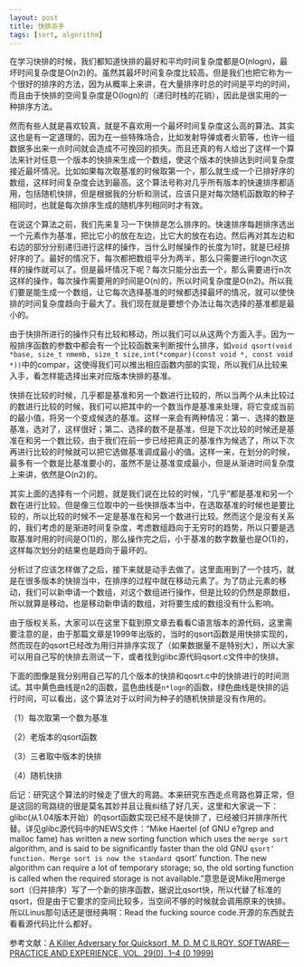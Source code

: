 ```yaml
---
layout: post
title: 快排杀手
tags: [sort, algorithm]
---
```


在学习快排的时候，我们都知道快排的最好和平均时间复杂度都是O(nlogn)，最坏时间复杂度是O(n2)的。虽然其最坏时间复杂度比较高，但是我们也把它称为一个很好的排序的方法，因为从概率上来讲，在大量排序时总的时间是平均的时间，而且由于快排的空间复杂度是O(logn)的（递归时栈的花销），因此是很实用的一种排序方法。

然而有些人就是喜欢较真，就是不喜欢用一个最坏时间复杂度这么高的算法。其实这也是有一定道理的，因为在一些特殊场合，比如发射导弹或者火箭等，也许一组数据多出来一点时间就会造成不可挽回的损失。而且还真的有人给出了这样一个算法来针对任意一个版本的快排来生成一个数组，使这个版本的快排达到时间复杂度接近最坏情况。比如如果每次取基准的时候取第一个，那么就生成一个已排好序的数组，这样时间复杂度会达到最高。这个算法号称对几乎所有版本的快速排序都适用，包括随机快排，但是根据我的分析和测试，应该只是对每次随机函数取的种子相同时，也就是每次排序生成的随机序列相同时才有效。

在说这个算法之前，我们先来复习一下快排是怎么排序的。快速排序每趟排序选出一个元素作为基准，把比它小的放在左边，比它大的放在右边。然后再对其左边和右边的部分分别递归进行这样的操作，当什么时候操作的长度为1时，就是已经排好序的了。最好的情况下，每次都把数组平分为两半，那么只需要进行logn次这样的操作就可以了。但是最坏情况下呢？每次只能分出去一个，那么需要进行n次这样的操作，每次操作需要用的时间是O(n)的，所以时间复杂度是O(n2)。所以我们要是能生成一个数组，让它每次选择基准的时候都选择最坏的情况，就可以使快排的时间复杂度趋向于最大了。我们现在就是要想个办法让每次选择的基准都是最小的。

由于快排所进行的操作只有比较和移动，所以我们可以从这两个方面入手。因为一般排序函数的参数中都会有一个比较函数来判断按什么排序，如`void qsort(void *base, size_t nmemb, size_t size,int(*compar)(const void *, const void *))`中的compar，这使得我们可以推出相应函数内部的实现，所以我们从比较来入手，看怎样能选择出来对应版本快排的基准。

快排在比较的时候，几乎都是基准和另一个数进行比较的，所以当两个从未比较过的数进行比较的时候，我们可以把其中的一个数当作是基准来处理，将它变成当前的最小值，将另一个变成候选的基准。这样一来会有两种情况：第一、选择的数是基准，选对了，这样很好；第二、选择的数不是基准，但是下次比较的时候还是基准在和另一个数比较，由于我们在前一步已经把真正的基准作为候选了，所以下次再进行比较的时候就可以把它选做基准调成最小的值。这样一来，在划分的时候，最多有一个数是比基准要小的，虽然不是让基准变成最小，但是从渐进时间复杂度上来讲，依然是O(n2)的。

其实上面的选择有一个问题，就是我们说在比较的时候，“几乎”都是基准和另一个数在进行比较。但是像三位取中的一些快排版本当中，在选取基准的时候也是要比较的，所以比较的时候不一定是基准在和另一个数进行比较。然而这个是没有关系的，我们考虑的是渐进时间复杂度，考虑数组趋向于无穷时的趋势，所以只要是选取基准时用的时间是O(1)的，那么操作完之后，小于基准的数字数量也是O(1)的，这样每次划分的结果也是趋向于最坏的。

分析过了应该怎样做了之后，接下来就是动手去做了。这里面用到了一个技巧，就是在很多版本的快排当中，在排序的过程中就在移动元素了。为了防止元素的移动，我们可以新申请一个数组，对这个数组进行操作，但是比较的仍然是原数组，所以就算是移动，也是移动新申请的数组，对将要生成的数组没有什么影响。

由于版权关系，大家可以在这里下载到原文章去看看C语言版本的源代码，这里需要注意的是，由于那篇文章是1999年出版的，当时的qsort函数是用快排实现的，然而现在的qsort已经改为用归并排序实现了（如果数据量不是特别大），所以大家可以用自己写的快排去测试一下，或者找到glibc源代码qsort.c文件中的快排。

下面的图像是我分别用自己写的几个版本的快排和qosrt.c中的快排进行的时间测试。其中黄色曲线是n2的函数，蓝色曲线是`n*logn`的函数，绿色曲线是快排的运行时间，可以看出，这个算法对于以时间为种子的随机快排是没有作用的。

（1）每次取第一个数为基准

（2）老版本的qsort函数

（3）三者取中版本的快排

（4）随机快排

后记：研究这个算法的时候走了很大的弯路。本来研究东西走点弯路也算正常，但是这回的弯路绕的很是莫名其妙并且让我纠结了好几天，这里和大家说一下：glibc(从1.04版本开始）的qsort函数实现已经不是快排了，已经被归并排序所代替。详见glibc源代码中的NEWS文件：“Mike Haertel (of GNU e?grep and malloc fame) has written a new sorting function which uses the `merge sort` algorithm, and is said to be significantly faster than the old GNU `qsort’ function. Merge sort is now the standard `qsort’ function. The new algorithm can require a lot of temporary storage; so, the old sorting function is called when the required storage is not available.”意思是说Mike用merge sort（归并排序）写了一个新的排序函数，据说比qsort快，所以代替了标准的qsort，但是由于它要求的空间比较多，当空间不够的时候就会调用原来的快排。所以Linus那句话还是很经典啊：Read the fucking source code.开源的东西就去看看源代码比什么都好。
 
参考文献：[A Killer Adversary for Quicksort, M. D. M C ILROY, SOFTWARE—PRACTICE AND EXPERIENCE, VOL. 29(0), 1–4 (0 1999)](http://citeseerx.ist.psu.edu/viewdoc/download?doi=10.1.1.68.3649&rep=rep1&type=pdf)
